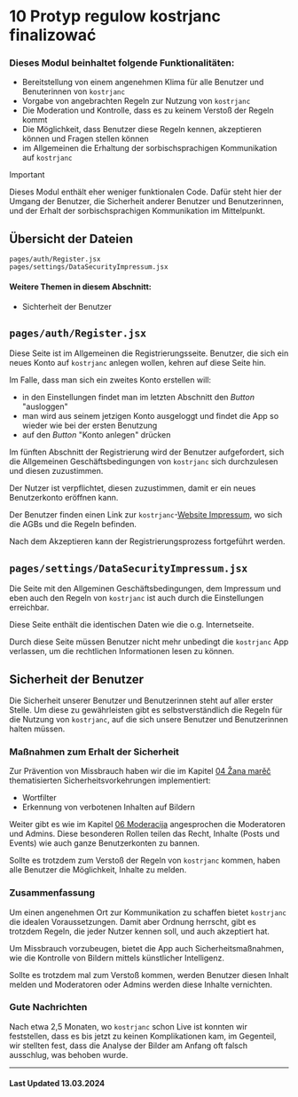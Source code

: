 # 10 Protyp regulow kostrjanc finalizować

### Dieses Modul beinhaltet folgende Funktionalitäten:

-   Bereitstellung von einem angenehmen Klima für alle Benutzer und Benuterinnen von `kostrjanc`
-   Vorgabe von angebrachten Regeln zur Nutzung von `kostrjanc`
-   Die Moderation und Kontrolle, dass es zu keinem Verstoß der Regeln kommt
-   Die Möglichkeit, dass Benutzer diese Regeln kennen, akzeptieren können und Fragen stellen können
-   im Allgemeinen die Erhaltung der sorbischsprachigen Kommunikation auf `kostrjanc`

> [!IMPORTANT]
> Dieses Modul enthält eher weniger funktionalen Code. Dafür steht hier der Umgang der Benutzer, die Sicherheit anderer Benutzer und Benutzerinnen, und der Erhalt der sorbischsprachigen Kommunikation im Mittelpunkt.

## Übersicht der Dateien

```
pages/auth/Register.jsx
pages/settings/DataSecurityImpressum.jsx
```

#### Weitere Themen in diesem Abschnitt:

-   Sichterheit der Benutzer

## `pages/auth/Register.jsx`

Diese Seite ist im Allgemeinen die Registrierungsseite. Benutzer, die sich ein neues Konto auf `kostrjanc` anlegen wollen, kehren auf diese Seite hin.

Im Falle, dass man sich ein zweites Konto erstellen will:

-   in den Einstellungen findet man im letzten Abschnitt den _Button_ "ausloggen"
-   man wird aus seinem jetzigen Konto ausgeloggt und findet die App so wieder wie bei der ersten Benutzung
-   auf den _Button_ "Konto anlegen" drücken

Im fünften Abschnitt der Registrierung wird der Benutzer aufgefordert, sich die Allgemeinen Geschäftsbedingungen von `kostrjanc` sich durchzulesen und diesen zuzustimmen.

Der Nutzer ist verpflichtet, diesen zuzustimmen, damit er ein neues Benutzerkonto eröffnen kann.

Der Benutzer finden einen Link zur `kostrjanc`-[Website Impressum](https://kostrjanc.de/pages/impresum.html), wo sich die AGBs und die Regeln befinden.

Nach dem Akzeptieren kann der Registrierungsprozess fortgeführt werden.

## `pages/settings/DataSecurityImpressum.jsx`

Die Seite mit den Allgeminen Geschäftsbedingungen, dem Impressum und eben auch den Regeln von `kostrjanc` ist auch durch die Einstellungen erreichbar.

Diese Seite enthält die identischen Daten wie die o.g. Internetseite.

Durch diese Seite müssen Benutzer nicht mehr unbedingt die `kostrjanc` App verlassen, um die rechtlichen Informationen lesen zu können.

## Sicherheit der Benutzer

Die Sicherheit unserer Benutzer und Benutzerinnen steht auf aller erster Stelle. Um diese zu gewährleisten gibt es selbstverständlich die Regeln für die Nutzung von `kostrjanc`, auf die sich unsere Benutzer und Benutzerinnen halten müssen.

### Maßnahmen zum Erhalt der Sicherheit

Zur Prävention von Missbrauch haben wir die im Kapitel [04 Žana marěč](./04_ZANA_MAREC.md) thematisierten Sicherheitsvorkehrungen implementiert:

-   Wortfilter
-   Erkennung von verbotenen Inhalten auf Bildern

Weiter gibt es wie im Kapitel [06 Moderacija](./06_MODERACIJA.md) angesprochen die Moderatoren und Admins. Diese besonderen Rollen teilen das Recht, Inhalte (Posts und Events) wie auch ganze Benutzerkonten zu bannen.

Sollte es trotzdem zum Verstoß der Regeln von `kostrjanc` kommen, haben alle Benutzer die Möglichkeit, Inhalte zu melden.

### Zusammenfassung

Um einen angenehmen Ort zur Kommunikation zu schaffen bietet `kostrjanc` die idealen Voraussetzungen. Damit aber Ordnung herrscht, gibt es trotzdem Regeln, die jeder Nutzer kennen soll, und auch akzeptiert hat.

Um Missbrauch vorzubeugen, bietet die App auch Sicherheitsmaßnahmen, wie die Kontrolle von Bildern mittels künstlicher Intelligenz.

Sollte es trotzdem mal zum Verstoß kommen, werden Benutzer diesen Inhalt melden und Moderatoren oder Admins werden diese Inhalte vernichten.

### Gute Nachrichten

Nach etwa 2,5 Monaten, wo `kostrjanc` schon Live ist konnten wir feststellen, dass es bis jetzt zu keinen Komplikationen kam, im Gegenteil, wir stellten fest, dass die Analyse der Bilder am Anfang oft falsch ausschlug, was behoben wurde.

<hr>

#### Last Updated 13.03.2024
